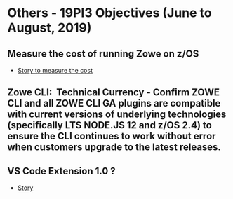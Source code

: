 # Others - 19PI3 Objectives (June to August, 2019)

## Measure the cost of running Zowe on z/OS
* [Story to measure the cost](https://github.com/zowe)
## Zowe CLI:  Technical Currency - Confirm ZOWE CLI and all ZOWE CLI GA plugins are compatible with current versions of underlying technologies (specifically LTS NODE.JS 12 and z/OS 2.4) to ensure the CLI continues to work without error when customers upgrade to the latest releases.

## VS Code Extension 1.0 ?
* [Story](https://github.com/zowe)
